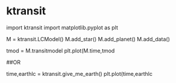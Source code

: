ktransit
========

import ktransit
import matplotlib.pyplot as plt

M = ktransit.LCModel()
M.add_star()
M.add_planet()
M.add_data()

tmod = M.transitmodel
plt.plot(M.time,tmod

##OR

time,earthlc = ktransit.give_me_earth()
plt.plot(time,earthlc
